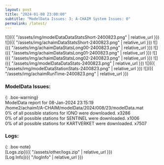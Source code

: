 ```yaml
---
layout: post
title: "2024-01-08 23:00:00"
subtitle: "ModelData Issues: 3; A-CHAIM System Issues: 0"
permalink: /latest/
---
```


![]({{ "/assets/img/modelDataDataStatsShort-2400823.png" | relative_url }})
![]({{ "/assets/img/achaimDataStatsShort-2400823.png" | relative_url }})
![]({{ "/assets/img/achaimDataStatsLong00-2400823.png" | relative_url }})
![]({{ "/assets/img/achaimDataStatsLong01-2400823.png" | relative_url }})
![]({{ "/assets/img/achaimDataStatsLong02-2400823.png" | relative_url }})
![]({{ "/assets/img/modelDataDataStats-2400823.png" | relative_url }})
![]({{ "/assets/img/modelDataStationStats-2400823.png" | relative_url }})
![]({{ "/assets/img/achaimRunTime-2400823.png" | relative_url }})


### ModelData Issues:  
  
{: .box-warning}  
 ModelData report for 08-Jan-2024 23:15:19   
 /home2/achaim1/A-CHAIM/modelData/2024/008/23/modelData.mat   
 0% of all possible stations for IONO were downloaded. x3286   
 0% of all possible stations for SENTINEL were downloaded. x1006   
 0% of all possible stations for KARTVERKET were downloaded. x7507   
  


### Logs:  
  
{: .box-note}  
[Logs.zip]({{ "/assets/other/logs.zip" | relative_url }})  
[Log Info]({{ "/logInfo" | relative_url }})  
